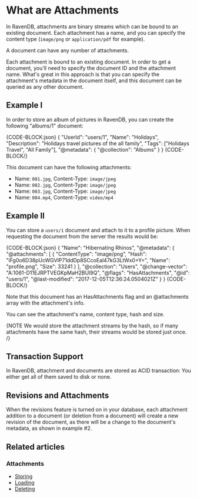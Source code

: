 # What are Attachments

In RavenDB, attachments are binary streams which can be bound to an existing document. 
Each attachment has a name, and you can specify the content type (`image/png` or `application/pdf` for example).

A document can have any number of attachments.

Each attachment is bound to an existing document. In order to get a document, you'll need to specify the document ID and the attachment name. 
What's great in this approach is that you can specify the attachment's metadata in the document itself, and this document can be queried as any other document.

## Example I

In order to store an album of pictures in RavenDB, you can create the following "albums/1" document:

{CODE-BLOCK:json}
{
    "UserId": "users/1",
    "Name": "Holidays",
    "Description": "Holidays travel pictures of the all family",
    "Tags": ["Holidays Travel", "All Family"],
    "@metadata": {
        "@collection": "Albums"
    }
}
{CODE-BLOCK/}

This document can have the following attachments:

- Name: `001.jpg`, Content-Type: `image/jpeg`
- Name: `002.jpg`, Content-Type: `image/jpeg`
- Name: `003.jpg`, Content-Type: `image/jpeg`
- Name: `004.mp4`, Content-Type: `video/mp4`

## Example II

You can store a `users/1` document and attach to it to a profile picture.
When requesting the document from the server the results would be:

{CODE-BLOCK:json}
{
  "Name": "Hibernating Rhinos",
  "@metadata": {
    "@attachments": [
      {
        "ContentType": "image/png",
        "Hash": "iFg0o6D38pUcWGVlP71ddDp8SCcoEal47kG3LtWx0+Y=",
        "Name": "profile.png",
        "Size": 33241
      }
    ],
    "@collection": "Users",
    "@change-vector": "A:1061-D11EJRPTVEGKpMaH2BUl9Q",
    "@flags": "HasAttachments",
    "@id": "users/1",
    "@last-modified": "2017-12-05T12:36:24.0504021Z"
  }
}
{CODE-BLOCK/}

Note that this document has an HasAttachments flag and an @attachments array with the attachment's info.

You can see the attachment's name, content type, hash and size.

{NOTE We would store the attachment streams by the hash, so if many attachments have the same hash, their streams would be stored just once. /}

## Transaction Support

In RavenDB, attachment and documents are stored as ACID transaction: You either get all of them saved to disk or none.

## Revisions and Attachments

When the revisions feature is turned on in your database, each attachment addition to a document (or deletion from a document) will create a new revision of the document, 
as there will be a change to the document's metadata, as shown in example #2. 

## Related articles

### Attachments

- [Storing](../../../client-api/session/attachments/storing)
- [Loading](../../../client-api/session/attachments/loading)
- [Deleting](../../../client-api/session/attachments/deleting)

